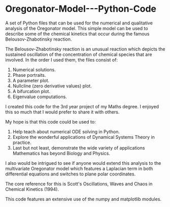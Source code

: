 # Oregonator-Model---Python-Code
A set of Python files that can be used for the numerical and qualitative analysis of the Oregonator model. This simple model can be used to describe some of the chemical kinetics that occur during the famous Belousov-Zhabotinsky reaction. 

The Belousov-Zhabotinsky reaction is an unusual reaction which depicts the sustained oscillation of the concentration of chemical species that are involved. In the order I used them, the files consist of:
1. Numerical solutions.
2. Phase portraits.
3. A parameter plot.
4. Nullcline (zero derivative values) plot.
5. A bifurcation plot.
6. Eigenvalue computations.

I created this code for the 3rd year project of my Maths degree. I enjoyed this so much that I would prefer to share it with others.

My hope is that this code could be used to:
1. Help teach about numerical ODE solving in Python.
2. Explore the wonderful applications of Dynamical Systems Theory in practice.
3. Last but not least, demonstrate the wide variety of applications Mathematics has beyond Biology and Physics.

I also would be intrigued to see if anyone would extend this analysis to the multivariate Oregonator model which features a Laplacian term in both differential equations and switches to plane polar coordinates. 

The core reference for this is Scott's Oscillations, Waves and Chaos in Chemical Kinetics (1994). 

This code features an extensive use of the numpy and matplotlib modules.
